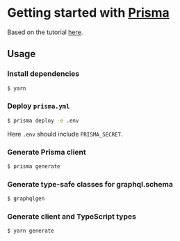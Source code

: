 # Getting started with [Prisma](https://www.prisma.io/)

Based on the tutorial [here](https://www.prisma.io/docs/get-started).

## Usage

### Install dependencies
```bash
$ yarn
```

### Deploy `prisma.yml`
```bash
$ prisma deploy -e .env
```
Here `.env` should include `PRISMA_SECRET`.

### Generate Prisma client
```bash
$ prisma generate
```

### Generate type-safe classes for graphql.schema
```bash
$ graphqlgen
```

### Generate client and TypeScript types
```bash
$ yarn generate
```
